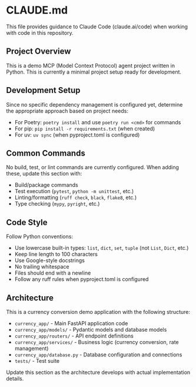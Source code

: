 # CLAUDE.md

This file provides guidance to Claude Code (claude.ai/code) when working with code in this repository.

## Project Overview

This is a demo MCP (Model Context Protocol) agent project written in Python. This is currently a minimal project setup ready for development.

## Development Setup

Since no specific dependency management is configured yet, determine the appropriate approach based on project needs:
- For Poetry: `poetry install` and use `poetry run <cmd>` for commands
- For pip: `pip install -r requirements.txt` (when created)
- For uv: `uv sync` (when pyproject.toml is configured)

## Common Commands

No build, test, or lint commands are currently configured. When adding these, update this section with:
- Build/package commands
- Test execution (`pytest`, `python -m unittest`, etc.)
- Linting/formatting (`ruff check`, `black`, `flake8`, etc.)
- Type checking (`mypy`, `pyright`, etc.)

## Code Style

Follow Python conventions:
- Use lowercase built-in types: `list`, `dict`, `set`, `tuple` (not `List`, `Dict`, etc.)
- Keep line length to 100 characters
- Use Google-style docstrings
- No trailing whitespace
- Files should end with a newline
- Follow any ruff rules when pyproject.toml is configured

## Architecture

This is a currency conversion demo application with the following structure:
- `currency_app/` - Main FastAPI application code
- `currency_app/models/` - Pydantic models and database models
- `currency_app/routers/` - API endpoint definitions
- `currency_app/services/` - Business logic (currency conversion, rate management)
- `currency_app/database.py` - Database configuration and connections
- `tests/` - Test suite

Update this section as the architecture develops with actual implementation details.